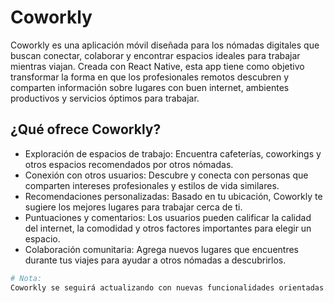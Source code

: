 # Coworkly
Coworkly es una aplicación móvil diseñada para los nómadas digitales que buscan conectar, colaborar y encontrar espacios ideales para trabajar mientras viajan. Creada con React Native, esta app tiene como objetivo transformar la forma en que los profesionales remotos descubren y comparten información sobre lugares con buen internet, ambientes productivos y servicios óptimos para trabajar.

## ¿Qué ofrece Coworkly?
- Exploración de espacios de trabajo: Encuentra cafeterías, coworkings y otros espacios recomendados por otros nómadas.
- Conexión con otros usuarios: Descubre y conecta con personas que comparten intereses profesionales y estilos de vida similares.
- Recomendaciones personalizadas: Basado en tu ubicación, Coworkly te sugiere los mejores lugares para trabajar cerca de ti.
- Puntuaciones y comentarios: Los usuarios pueden calificar la calidad del internet, la comodidad y otros factores importantes para elegir un espacio.
- Colaboración comunitaria: Agrega nuevos lugares que encuentres durante tus viajes para ayudar a otros nómadas a descubrirlos.

```bash
# Nota: 
Coworkly se seguirá actualizando con nuevas funcionalidades orientadas a un uso profesional. Sin embargo, estas actualizaciones no estarán disponibles en el repositorio de GitHub.
```